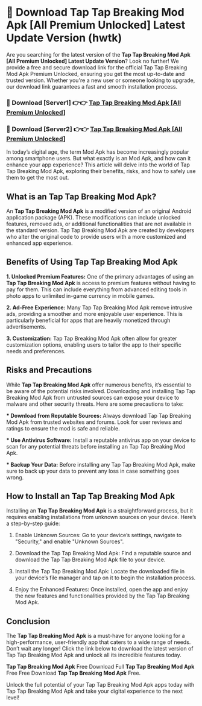# 🤖 Download Tap Tap Breaking Mod Apk [All Premium Unlocked] Latest Update Version (hwtk)

Are you searching for the latest version of the <strong>Tap Tap Breaking Mod Apk [All Premium Unlocked] Latest Update Version</strong>? Look no further! We provide a free and secure download link for the official Tap Tap Breaking Mod Apk Premium Unlocked, ensuring you get the most up-to-date and trusted version. Whether you're a new user or someone looking to upgrade, our download link guarantees a fast and smooth installation process.


<h3>📌 Download [Server1] 👉👉 <a href="https://hapymods.com?title=Tap+Tap+Breaking+Mod+Apk&ref=3B1">Tap Tap Breaking Mod Apk [All Premium Unlocked]</a></h3>

<h3>📌 Download [Server2] 👉👉 <a href="https://hapymods.com?title=Tap+Tap+Breaking+Mod+Apk&ref=3B1">Tap Tap Breaking Mod Apk [All Premium Unlocked]</a></h3>


In today’s digital age, the term Mod Apk has become increasingly popular among smartphone users. But what exactly is an Mod Apk, and how can it enhance your app experience? This article will delve into the world of Tap Tap Breaking Mod Apk, exploring their benefits, risks, and how to safely use them to get the most out.


<h2>What is an Tap Tap Breaking Mod Apk?</h2>

An <strong>Tap Tap Breaking Mod Apk</strong> is a modified version of an original Android application package (APK). These modifications can include unlocked features, removed ads, or additional functionalities that are not available in the standard version. Tap Tap Breaking Mod Apk are created by developers who alter the original code to provide users with a more customized and enhanced app experience.


<h2>Benefits of Using Tap Tap Breaking Mod Apk</h2>

<strong> 1. Unlocked Premium Features:</strong> One of the primary advantages of using an <strong>Tap Tap Breaking Mod Apk</strong> is access to premium features without having to pay for them. This can include everything from advanced editing tools in photo apps to unlimited in-game currency in mobile games.

<strong> 2. Ad-Free Experience:</strong> Many Tap Tap Breaking Mod Apk remove intrusive ads, providing a smoother and more enjoyable user experience. This is particularly beneficial for apps that are heavily monetized through advertisements.

<strong> 3. Customization:</strong> Tap Tap Breaking Mod Apk often allow for greater customization options, enabling users to tailor the app to their specific needs and preferences.


<h2>Risks and Precautions</h2>

While <strong>Tap Tap Breaking Mod Apk</strong> offer numerous benefits, it’s essential to be aware of the potential risks involved. Downloading and installing Tap Tap Breaking Mod Apk from untrusted sources can expose your device to malware and other security threats. Here are some precautions to take:

<strong> * Download from Reputable Sources:</strong> Always download Tap Tap Breaking Mod Apk from trusted websites and forums. Look for user reviews and ratings to ensure the mod is safe and reliable.

<strong> * Use Antivirus Software:</strong> Install a reputable antivirus app on your device to scan for any potential threats before installing an Tap Tap Breaking Mod Apk.

<strong> * Backup Your Data:</strong> Before installing any Tap Tap Breaking Mod Apk, make sure to back up your data to prevent any loss in case something goes wrong.


<h2>How to Install an Tap Tap Breaking Mod Apk</h2>

Installing an <strong>Tap Tap Breaking Mod Apk</strong> is a straightforward process, but it requires enabling installations from unknown sources on your device. Here’s a step-by-step guide:

 1. Enable Unknown Sources: Go to your device’s settings, navigate to "Security," and enable "Unknown Sources".

 2. Download the Tap Tap Breaking Mod Apk: Find a reputable source and download the Tap Tap Breaking Mod Apk file to your device.

 3. Install the Tap Tap Breaking Mod Apk: Locate the downloaded file in your device’s file manager and tap on it to begin the installation process.

 4. Enjoy the Enhanced Features: Once installed, open the app and enjoy the new features and functionalities provided by the Tap Tap Breaking Mod Apk.


<h2><strong>Conclusion</strong></h2>

The <strong>Tap Tap Breaking Mod Apk</strong> is a must-have for anyone looking for a high-performance, user-friendly app that caters to a wide range of needs. Don’t wait any longer! Click the link below to download the latest version of Tap Tap Breaking Mod Apk and unlock all its incredible features today.

<strong>Tap Tap Breaking Mod Apk</strong> Free Download Full <strong>Tap Tap Breaking Mod Apk</strong> Free Free Download <strong>Tap Tap Breaking Mod Apk</strong> Free.

Unlock the full potential of your Tap Tap Breaking Mod Apk apps today with Tap Tap Breaking Mod Apk and take your digital experience to the next level!